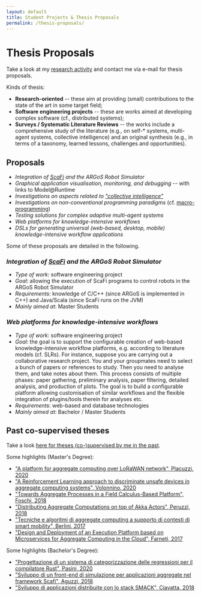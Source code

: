 ```yaml
---
layout: default
title: Student Projects & Thesis Proposals
permalink: /thesis-proposals/
---
```


# Thesis Proposals

Take a look at my [research activity](/research) and contact me via e-mail for thesis proposals.

Kinds of thesis:

- **Research-oriented** -- these aim at providing (small) contributions to the state of the art in some target field;
- **Software engineering projects** -- these are works aimed at developing complex software (cf., distributed systems);
- **Surveys / Systematic Literature Reviews** -- the works include a comprehensive study of the literature (e.g., on self-* systems, multi-agent systems, collective intelligence) and an original synthesis (e.g., in terms of a taxonomy, learned lessons, challenges and opportunities).

## Proposals

- *Integration of [ScaFi](https://scafi.github.io/) and the ARGoS Robot Simulator*
- *Graphical application visualisation, monitoring, and debugging* -- with links to Model@Runtime
- *Investigations on aspects related to ["collective intelligence"](https://arxiv.org/pdf/2304.05147.pdf)*
- *Investigations on non-conventional programming paradigms* (cf. [macro-programming](https://dl.acm.org/doi/10.1145/3579353))
- *Testing solutions for complex adaptive multi-agent systems*
- *Web platforms for knowledge-intensive workflows*
- *DSLs for generating universal (web-based, desktop, mobile) knowledge-intensive workflow applications*

Some of these proposals are detailed in the following.

### *Integration of [ScaFi](https://scafi.github.io/) and the ARGoS Robot Simulator*

- *Type of work*: software engineering project
- *Goal*: allowing the execution of ScaFi programs to control robots in the ARGoS Robot Simulator
- *Requirements*: knowledge of C/C++ (since ARGoS is implemented in C++) and Java/Scala (since ScaFi runs on the JVM)
- *Mainly aimed at*: Master Students

### *Web platforms for knowledge-intensive workflows*

- *Type of work*: software engineering project
- *Goal*: the goal is to support the configurable creation of web-based knowledge-intensive workflow platforms, e.g. according to literature models (cf. SLRs).  For instance, suppose you are carrying out a collaborative research project. You and your groupmates need to select a bunch of papers or references to study. Then you need to analyse them, and take notes about them. This process consists of multiple phases: paper gathering, preliminary analysis, paper filtering, detailed analysis, and production of plots. The goal is to build a configurable platform allowing customisation of similar workflows and the flexible integration of plugins/tools therein for analyses etc.
- *Requirements*: web-based and database technologies
- *Mainly aimed at*: Bachelor / Master Students

## Past co-supervised theses

Take a look [here for theses (co-)supervised by me in the past](https://amslaurea.unibo.it/view/relatore/Casadei=3ARoberto=3A=3A/).

Some highlights (Master's Degree):

- ["A platform for aggregate computing over LoRaWAN network", Placuzzi, 2020](https://amslaurea.unibo.it/20484/)
- ["A Reinforcement Learning approach to discriminate unsafe devices in aggregate computing systems", Volonnino, 2020](https://amslaurea.unibo.it/20488/)
- ["Towards Aggregate Processes in a Field Calculus-Based Platform", Foschi, 2018](https://amslaurea.unibo.it/15725/)
- ["Distributing Aggregate Computations on top of Akka Actors", Peruzzi, 2018](https://amslaurea.unibo.it/17016/)
- ["Tecniche e algoritmi di aggregate computing a supporto di contesti di smart mobility", Berlini, 2017](https://amslaurea.unibo.it/14292/)
- ["Design and Deployment of an Execution Platform based on Microservices for Aggregate Computing in the Cloud", Farneti, 2017](https://amslaurea.unibo.it/12948/)

Some highlights (Bachelor's Degree):

- ["Progettazione di un sistema di categorizzazione delle regressioni per il compilatore Rust", Pasini, 2020](https://amslaurea.unibo.it/20886/)
- ["Sviluppo di un front-end di simulazione per applicazioni aggregate nel framework Scafi", Aguzzi, 2018](https://amslaurea.unibo.it/16824/)
- ["Sviluppo di applicazioni distribuite con lo stack SMACK", Ciavatta, 2018](https://amslaurea.unibo.it/16836/)
